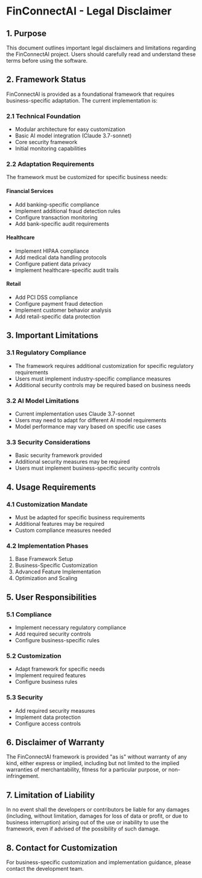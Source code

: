 # FinConnectAI - Legal Disclaimer

## 1. Purpose
This document outlines important legal disclaimers and limitations regarding the FinConnectAI project. Users should carefully read and understand these terms before using the software.

## 2. Framework Status
FinConnectAI is provided as a foundational framework that requires business-specific adaptation. The current implementation is:

### 2.1 Technical Foundation
- Modular architecture for easy customization
- Basic AI model integration (Claude 3.7-sonnet)
- Core security framework
- Initial monitoring capabilities

### 2.2 Adaptation Requirements
The framework must be customized for specific business needs:

#### Financial Services
- Add banking-specific compliance
- Implement additional fraud detection rules
- Configure transaction monitoring
- Add bank-specific audit requirements

#### Healthcare
- Implement HIPAA compliance
- Add medical data handling protocols
- Configure patient data privacy
- Implement healthcare-specific audit trails

#### Retail
- Add PCI DSS compliance
- Configure payment fraud detection
- Implement customer behavior analysis
- Add retail-specific data protection

## 3. Important Limitations

### 3.1 Regulatory Compliance
- The framework requires additional customization for specific regulatory requirements
- Users must implement industry-specific compliance measures
- Additional security controls may be required based on business needs

### 3.2 AI Model Limitations
- Current implementation uses Claude 3.7-sonnet
- Users may need to adapt for different AI model requirements
- Model performance may vary based on specific use cases

### 3.3 Security Considerations
- Basic security framework provided
- Additional security measures may be required
- Users must implement business-specific security controls

## 4. Usage Requirements

### 4.1 Customization Mandate
- Must be adapted for specific business requirements
- Additional features may be required
- Custom compliance measures needed

### 4.2 Implementation Phases
1. Base Framework Setup
2. Business-Specific Customization
3. Advanced Feature Implementation
4. Optimization and Scaling

## 5. User Responsibilities

### 5.1 Compliance
- Implement necessary regulatory compliance
- Add required security controls
- Configure business-specific rules

### 5.2 Customization
- Adapt framework for specific needs
- Implement required features
- Configure business rules

### 5.3 Security
- Add required security measures
- Implement data protection
- Configure access controls

## 6. Disclaimer of Warranty
The FinConnectAI framework is provided "as is" without warranty of any kind, either express or implied, including but not limited to the implied warranties of merchantability, fitness for a particular purpose, or non-infringement.

## 7. Limitation of Liability
In no event shall the developers or contributors be liable for any damages (including, without limitation, damages for loss of data or profit, or due to business interruption) arising out of the use or inability to use the framework, even if advised of the possibility of such damage.

## 8. Contact for Customization
For business-specific customization and implementation guidance, please contact the development team.
